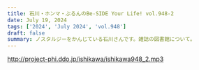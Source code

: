 ```yaml
---
title: 石川・ホンマ・ぶるんのBe-SIDE Your Life! vol.948-2
date: July 19, 2024
tags: ['2024', 'July 2024', 'vol.948']
draft: false
summary: ノスタルジーをかんじている石川さんです。雑誌の図書館について。
---
```


http://project-phi.ddo.jp/ishikawa/ishikawa948_2.mp3